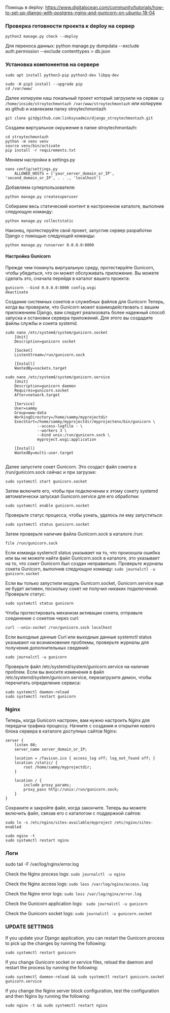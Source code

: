 
Помощь в deploy:
https://www.digitalocean.com/community/tutorials/how-to-set-up-django-with-postgres-nginx-and-gunicorn-on-ubuntu-18-04

### Проверка готовности проекта к deploy на сервер
```
python3 manage.py check --deploy 
```
Для переноса данных:
python manage.py dumpdata --exclude auth.permission --exclude contenttypes > db.json



### Установка компонентов на сервере
```
sudo apt install python3-pip python3-dev libpq-dev
```
```
sudo -H pip3 install --upgrade pip
cd /var/www/
```
Далее копируем наш локальный проект который загрузили на сервак
```cp /home/inside/stroytechmontazh /var/www/stroytechmontazh```
или копируем из github и извлекаем папку stroytechmontazh
```
git clone git@github.com:linksysadmin/django_stroytechmontazh.git
```
Создаем виртуальное окружение в папке stroytechmontazh:
```
cd stroytechmontazh
python -m venv venv
source venv/bin/activate
pip install -r requirements.txt
```
Меняем настройки в settings.py
```
nano config/settings.py
    ALLOWED_HOSTS = ['your_server_domain_or_IP', 'second_domain_or_IP', . . ., 'localhost']
```
Добавляем суперпользователя:
```
python manage.py createsuperuser
```
Собираем весь статический контент в настроенном каталоге, выполнив следующую команду:
```
python manage.py collectstatic
```
Наконец, протестируйте свой проект, запустив сервер разработки Django с помощью следующей команды:
```
python manage.py runserver 0.0.0.0:8000
```
#### Настройка Gunicorn
Прежде чем покинуть виртуальную среду, протестируйте Gunicorn, чтобы убедиться, что он может обслуживать приложение. Вы можете сделать это, сначала перейдя в каталог вашего проекта:
```
gunicorn --bind 0.0.0.0:8000 config.wsgi
deactivate
```
Создание системных сокетов и служебных файлов для Gunicorn
Теперь, когда вы проверили, что Gunicorn может взаимодействовать с вашим приложением Django, вам следует реализовать более надежный способ запуска и остановки сервера приложений. Для этого вы создадите файлы службы и сокета systemd.
```
sudo nano /etc/systemd/system/gunicorn.socket
    [Unit]
    Description=gunicorn socket
    
    [Socket]
    ListenStream=/run/gunicorn.sock
    
    [Install]
    WantedBy=sockets.target
```

```
sudo nano /etc/systemd/system/gunicorn.service
    [Unit]
    Description=gunicorn daemon
    Requires=gunicorn.socket
    After=network.target
    
    [Service]
    User=sammy
    Group=www-data
    WorkingDirectory=/home/sammy/myprojectdir
    ExecStart=/home/sammy/myprojectdir/myprojectenv/bin/gunicorn \
              --access-logfile - \
              --workers 3 \
              --bind unix:/run/gunicorn.sock \
              myproject.wsgi:application
    
    [Install]
    WantedBy=multi-user.target
    
```

Далее запустите сокет Gunicorn. Это создаст файл сокета в /run/gunicorn.sock сейчас и при загрузке:
```
sudo systemctl start gunicorn.socket
```
Затем включите его, чтобы при подключении к этому сокету systemd автоматически запускал Gunicorn.service для его обработки:
```
sudo systemctl enable gunicorn.socket
```

Проверьте статус процесса, чтобы узнать, удалось ли ему запуститься:
```
sudo systemctl status gunicorn.socket

```
Затем проверьте наличие файла Gunicorn.sock в каталоге /run:
```
file /run/gunicorn.sock
```

Если команда systemctl status указывает на то, что произошла ошибка или вы не можете найти файл Gunicorn.sock в каталоге, это указывает на то, что сокет Gunicorn был создан неправильно. Проверьте журналы сокета Gunicorn, выполнив следующую команду:
```sudo journalctl -u gunicorn.socket```

Если вы только запустили модуль Gunicorn.socket, Gunicorn.service еще не будет активен, поскольку сокет не получил никаких подключений. Проверьте статус:

```
sudo systemctl status gunicorn
```
Чтобы протестировать механизм активации сокета, отправьте соединение с сокетом через curl:
```
curl --unix-socket /run/gunicorn.sock localhost
```
Если выходные данные Curl или выходные данные systemctl status указывают на возникновение проблемы, проверьте журналы для получения дополнительных сведений:
```
sudo journalctl -u gunicorn
```
Проверьте файл /etc/systemd/system/gunicorn.service на наличие проблем. Если вы вносите изменения в файл /etc/systemd/system/gunicorn.service, перезагрузите демон, чтобы перечитать определение сервиса:
```
sudo systemctl daemon-reload
sudo systemctl restart gunicorn
```

### Nginx
Теперь, когда Gunicorn настроен, вам нужно настроить Nginx для передачи трафика процессу.
Начните с создания и открытия нового блока сервера в каталоге доступных сайтов Nginx:

```
server {
    listen 80;
    server_name server_domain_or_IP;

    location = /favicon.ico { access_log off; log_not_found off; }
    location /static/ {
        root /home/sammy/myprojectdir;
    }

    location / {
        include proxy_params;
        proxy_pass http://unix:/run/gunicorn.sock;
    }
}
```
Сохраните и закройте файл, когда закончите. Теперь вы можете включить файл, связав его с каталогом с поддержкой сайтов:
```
sudo ln -s /etc/nginx/sites-available/myproject /etc/nginx/sites-enabled
```


```
sudo nginx -t
sudo systemctl restart nginx
```





### Логи

sudo tail -F /var/log/nginx/error.log

Check the Nginx process logs: 
```sudo journalctl -u nginx```

Check the Nginx access logs: 
```sudo less /var/log/nginx/access.log```

Check the Nginx error logs: 
```sudo less /var/log/nginx/error.log```

Check the Gunicorn application logs:
``` sudo journalctl -u gunicorn```

Check the Gunicorn socket logs: 
```sudo journalctl -u gunicorn.socket```


### UPDATE SETTINGS
If you update your Django application, you can restart the Gunicorn process to pick up the changes by running the following:
```
sudo systemctl restart gunicorn
```
If you change Gunicorn socket or service files, reload the daemon and restart the process by running the following:
```
sudo systemctl daemon-reload && sudo systemctl restart gunicorn.socket gunicorn.service
```

If you change the Nginx server block configuration, test the configuration and then Nginx by running the following:
```
sudo nginx -t && sudo systemctl restart nginx
```
